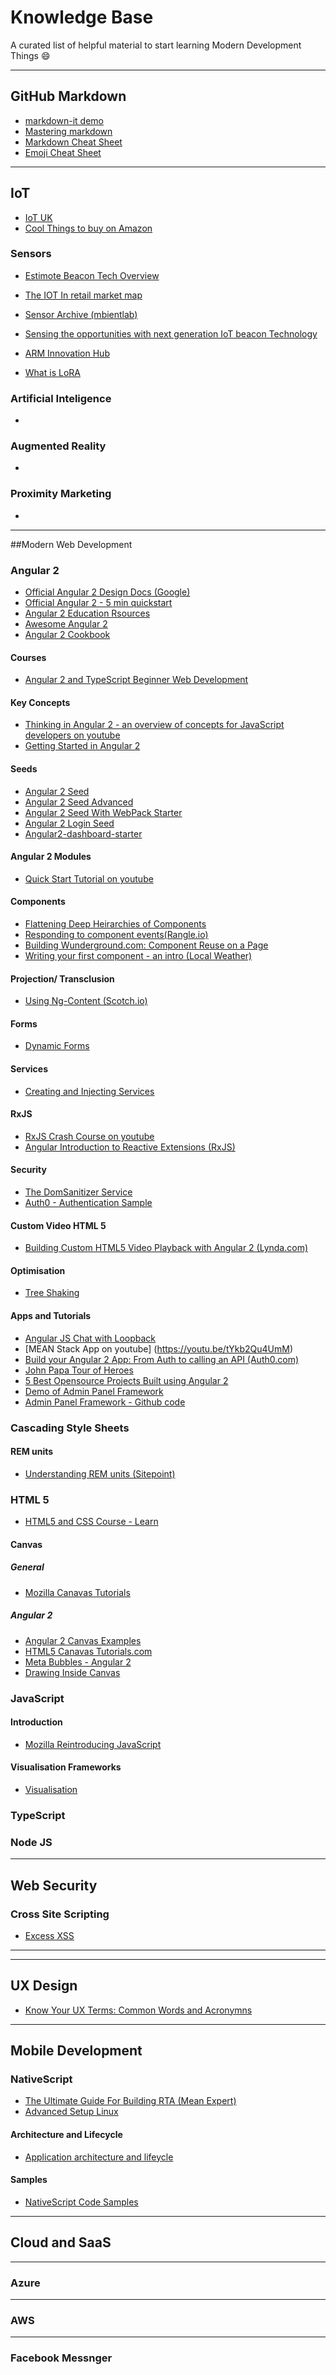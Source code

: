 # Knowledge Base

A curated list of helpful material to start learning Modern Development Things :smile:

___

## GitHub Markdown
* [markdown-it demo](https://markdown-it.github.io/)
* [Mastering markdown](https://guides.github.com/features/mastering-markdown/)
* [Markdown Cheat Sheet](https://github.com/adam-p/markdown-here/wiki/Markdown-Cheatsheet)
* [Emoji Cheat Sheet](http://www.webpagefx.com/tools/emoji-cheat-sheet/)

___

## IoT

* [IoT UK](https://iotuk.org.uk)
* [Cool Things to buy on Amazon](https://www.youtube.com/watch?v=PdLBRPkZObA&sns=em)

### Sensors
* [Estimote  Beacon Tech Overview](http://developer.estimote.com/?gclid=CNOMkdHE6dACFQ26Gwod9KcDkA)
* [The IOT In retail market map](https://www.cbinsights.com/blog/internet-of-things-retail-market-map/)
* [Sensor Archive (mbientlab)](http://projects.mbientlab.com/tag/sensor/)
* [Sensing the opportunities with next generation IoT beacon Technology](http://www.iottechnews.com/news/2016/jun/15/sensing-opportunities-next-generation-iot-beacon-technology)
* [ARM Innovation Hub](https://www.arm.com/innovation/)

* [What is LoRA](https://www.lora-alliance.org/what-is-lora/technology)

### Artificial Inteligence

*
### Augmented Reality

*
### Proximity Marketing

*
___
##Modern Web Development

### Angular 2 
* [Official Angular 2 Design Docs (Google)](https://drive.google.com/drive/folders/0B7Ovm8bUYiUDR29iSkEyMk5pVUk)
* [Official Angular 2 - 5 min quickstart](https://angular.io/docs/js/latest/quickstart.html)
* [Angular 2 Education Rsources](https://github.com/timjacobi/angular2-education)
* [Awesome Angular 2](https://github.com/AngularClass/awesome-angular2)
* [Angular 2 Cookbook](https://angular.io/docs/ts/latest/cookbook/)

#### Courses
* [Angular 2 and TypeScript Beginner Web Development](https://www.udemy.com/angular2/)

#### Key Concepts
* [Thinking in Angular 2 -  an overview of concepts for JavaScript developers on youtube](https://youtu.be/XlqoPpLMdwY)
* [Getting Started in Angular 2](https://html5hive.org/getting-started-with-angular-2/)

#### Seeds
* [Angular 2 Seed](https://github.com/angular/angular2-seed)
* [Angular 2 Seed Advanced](https://github.com/NathanWalker/angular-seed-advanced)
* [Angular 2 Seed With WebPack Starter](https://github.com/AngularClass/angular2-webpack-starter)
* [Angular 2 Login Seed](https://github.com/domfarolino/angular2-login-seed)
* [Angular2-dashboard-starter](https://www.npmjs.com/package/angular2-dashboard-starter)

#### Angular 2 Modules
* [Quick Start Tutorial on youtube](https://youtu.be/L0XXoPqSphs)


#### Components
* [Flattening Deep Heirarchies of Components](http://blog.rangle.io/flattening-deep-hierarchies-of-components/)
* [Responding to component events(Rangle.io)](https://angular-2-training-book.rangle.io/handout/components/app_structure/responding_to_component_events.html)
* [Building Wunderground.com: Component Reuse on a Page](http://www.mediacurrent.com/blog/building-wundergroundcom-drupal-angular-2-component-reuse-page-challenge-2)
* [Writing your first component - an intro (Local Weather)](http://blog.falafel.com/writing-first-angular-2-component/)

#### Projection/ Transclusion
* [Using Ng-Content (Scotch.io) ](https://scotch.io/tutorials/angular-2-transclusion-using-ng-content)

#### Forms
* [Dynamic Forms](https://angular.io/docs/ts/latest/cookbook/dynamic-form.html)

#### Services
* [Creating and Injecting Services](blog.falafel.com/creating-injecting-angular-2-services/)

#### RxJS
* [RxJS Crash Course on youtube](https://youtu.be/ei7FsoXKPl0)
* [Angular Introduction to Reactive Extensions (RxJS)](https://medium.com/google-developer-experts/angular-introduction-to-reactive-extensions-rxjs-a86a7430a61f#.1o4tur21g)

#### Security
* [The DomSanitizer Service](https://netbasal.com/angular-2-security-the-domsanitizer-service-2202c83bd90#.gcd3gbx9i)
* [Auth0 - Authentication Sample](https://github.com/auth0-blog/angular2-authentication-sample)

#### Custom Video HTML 5
* [Building Custom HTML5 Video Playback with Angular 2 (Lynda.com)](https://www.lynda.com/AngularJS-tutorials/Building-Custom-HTML5-Video-Playback-AngularJS-2/488838-2.html)

#### Optimisation
* [Tree Shaking](http://blog.rangle.io/optimize-your-angular2-application-with-tree-shaking/)

#### Apps and Tutorials
* [Angular JS Chat with Loopback](https://www.codetutorial.io/angularjs-chat-whit-socket-io-and-loopback/)
* [MEAN Stack App on youtube] (https://youtu.be/tYkb2Qu4UmM)
* [Build your Angular 2 App: From Auth to calling an API (Auth0.com)](https://auth0.com/blog/creating-your-first-real-world-angular-2-app-from-authentication-to-calling-an-api-and-everything-in-between/)
* [John Papa Tour of Heroes](https://github.com/johnpapa/angular2-tour-of-heroes/tree/master/app)
* [5 Best Opensource Projects Built using Angular 2]()
* [Demo of Admin Panel Framework](http://akveo.com/ng2-admin/#/pages/dashboard)
* [Admin Panel Framework - Github code](https://github.com/akveo/ng2-admin)


### Cascading Style Sheets

#### REM units
* [Understanding REM units (Sitepoint)](https://www.sitepoint.com/understanding-and-using-rem-units-in-css/)


### HTML 5

* [HTML5 and CSS Course - Learn](https://academy.zenva.com/product/programming-for-entrepreneurs-html-css/?zva_src=html5hive)

#### Canvas

##### General

* [Mozilla Canavas Tutorials](https://developer.mozilla.org/en-US/docs/Web/API/Canvas_API/Tutorial)

##### Angular 2

* [Angular 2 Canvas Examples](https://github.com/sflahave/angular2-canvas-examples)
* [HTML5 Canavas Tutorials.com](http://www.html5canvastutorials.com/)
* [Meta Bubbles - Angular 2](https://teropa.info/blog/2016/02/28/metabubbles-generative-art-with-angular-2.html)
* [Drawing Inside Canvas](http://stackoverflow.com/questions/36163905/angular2-component-based-on-canvas-how-to-draw-inside)

### JavaScript

#### Introduction

* [Mozilla Reintroducing JavaScript](https://developer.mozilla.org/en-US/docs/Web/JavaScript/A_re-introduction_to_JavaScript)

#### Visualisation Frameworks
* [Visualisation](https://gist.github.com/jexchan/1519274)


### TypeScript


### Node JS

___


## Web Security

### Cross Site Scripting
* [Excess XSS](http://excess-xss.com/)

___

___


## UX Design

* [Know Your UX Terms: Common Words and Acronymns](http://www.uxbeginner.com/know-your-ux-terms-common-words-and-acronyms-in-user-experience-design/)

___

## Mobile Development

### NativeScript

* [The Ultimate Guide For Building RTA (Mean Expert)](http://mean.expert/2016/06/09/angular-2-ultimate-real-time/)
* [Advanced Setup Linux](https://docs.nativescript.org/start/ns-setup-linux)

#### Architecture and Lifecycle
* [Application architecture and lifeycle](http://docs.nativescript.org/angular/core-concepts/application-lifecycle.html#start-application)

#### Samples
* [NativeScript Code Samples](https://github.com/NativeScript/nativescript-sdk-examples-ng)

---

## Cloud and SaaS
***
### Azure
***
### AWS
***
### Facebook Messnger

